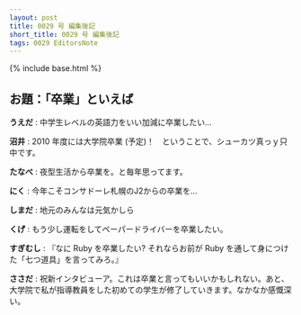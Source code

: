 ```yaml
---
layout: post
title: 0029 号 編集後記
short_title: 0029 号 編集後記
tags: 0029 EditorsNote
---
```

{% include base.html %}


## お題：「卒業」といえば

__うえだ__
:  中学生レベルの英語力をいい加減に卒業したい…

__沼井__
:  2010 年度には大学院卒業 (予定)！　ということで、シューカツ真っｙ只中です。

__たなべ__
:  夜型生活から卒業を。と毎年思ってます。

__にく__
:  今年こそコンサドーレ札幌のJ2からの卒業を…

__しまだ__
:  地元のみんなは元気かしら

__くげ__
:  もう少し運転をしてペーパードライバーを卒業したい。

__すぎむし__
:  『なに Ruby を卒業したい? それならお前が Ruby を通して身につけた「七つ道具」を言ってみろ。』

__ささだ__
:  祝新インタビューア。これは卒業と言ってもいいかもしれない。あと、大学院で私が指導教員をした初めての学生が修了していきます。なかなか感慨深い。


